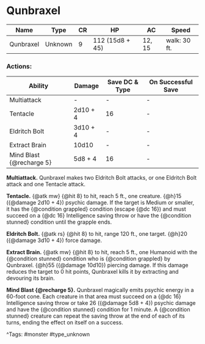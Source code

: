 # Qunbraxel

| Name | Type | CR | HP | AC | Speed |
|------|------|----|----|----|-------|
| Qunbraxel | Unknown | 9 | 112 (15d8 + 45) | 12, 15 | walk: 30 ft. |

### Actions:

| Ability | Damage | Save DC & Type | On Successful Save |
|---------|--------|----------------|--------------------|
| Multiattack | - | - | - |
| Tentacle | 2d10 + 4 | 16 | - |
| Eldritch Bolt | 3d10 + 4 | - | - |
| Extract Brain | 10d10 | - | - |
| Mind Blast {@recharge 5} | 5d8 + 4 | 16 | - |


**Multiattack.** Qunbraxel makes two Eldritch Bolt attacks, or one Eldritch Bolt attack and one Tentacle attack.

**Tentacle.** {@atk mw} {@hit 8} to hit, reach 5 ft., one creature. {@h}15 ({@damage 2d10 + 4}) psychic damage. If the target is Medium or smaller, it has the {@condition grappled} condition (escape {@dc 16}) and must succeed on a {@dc 16} Intelligence saving throw or have the {@condition stunned} condition until the grapple ends.

**Eldritch Bolt.** {@atk rs} {@hit 8} to hit, range 120 ft., one target. {@h}20 ({@damage 3d10 + 4}) force damage.

**Extract Brain.** {@atk mw} {@hit 8} to hit, reach 5 ft., one Humanoid with the {@condition stunned} condition who is {@condition grappled} by Qunbraxel. {@h}55 ({@damage 10d10}) piercing damage. If this damage reduces the target to 0 hit points, Qunbraxel kills it by extracting and devouring its brain.

**Mind Blast {@recharge 5}.** Qunbraxel magically emits psychic energy in a 60-foot cone. Each creature in that area must succeed on a {@dc 16} Intelligence saving throw or take 26 ({@damage 5d8 + 4}) psychic damage and have the {@condition stunned} condition for 1 minute. A {@condition stunned} creature can repeat the saving throw at the end of each of its turns, ending the effect on itself on a success.

^Tags: #monster #type_unknown